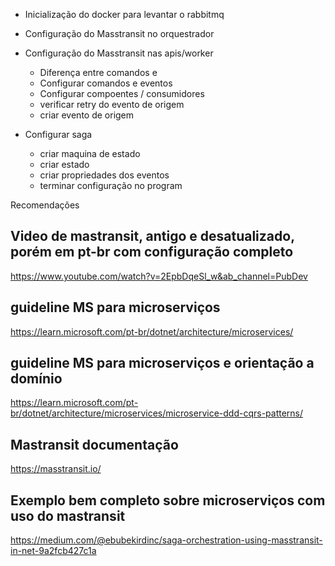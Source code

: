
- Inicialização do docker para levantar o rabbitmq
- Configuração do Masstransit no orquestrador
- Configuração do Masstransit nas apis/worker
    - Diferença entre comandos e 
    - Configurar comandos e eventos
    - Configurar compoentes / consumidores
    - verificar retry do evento de origem
    - criar evento de origem

- Configurar saga
    - criar maquina de estado
    - criar estado
    - criar propriedades dos eventos
    - terminar configuração no program







Recomendações

## Video de mastransit, antigo e desatualizado, porém em pt-br com configuração completo
https://www.youtube.com/watch?v=2EpbDqeSl_w&ab_channel=PubDev

## guideline MS para microserviços
https://learn.microsoft.com/pt-br/dotnet/architecture/microservices/

## guideline MS para microserviços e orientação a domínio
https://learn.microsoft.com/pt-br/dotnet/architecture/microservices/microservice-ddd-cqrs-patterns/

## Mastransit documentação
https://masstransit.io/

## Exemplo bem completo sobre microserviços com uso do mastransit
https://medium.com/@ebubekirdinc/saga-orchestration-using-masstransit-in-net-9a2fcb427c1a




